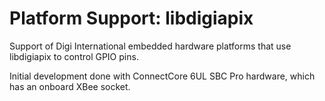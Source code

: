 Platform Support: libdigiapix
=============================

Support of Digi International embedded hardware platforms that use
libdigiapix to control GPIO pins.

Initial development done with ConnectCore 6UL SBC Pro hardware, which has
an onboard XBee socket.
